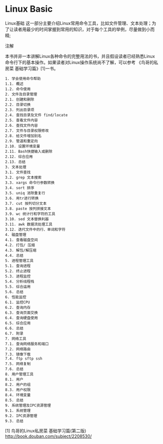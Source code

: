 # Linux Basic


Linux基础
这一部分主要介绍Linux常用命令工具，比如文件管理、文本处理；为了让读者用最少的时间掌握到常用的知识，对于每个工具的举例，尽量做到小而精;

注解

本书并非一本讲解Linux各种命令的完整用法的书，并且假设读者已经熟悉Linux命令行下的基本操作。如果读者对Linux操作系统尚不了解，可以参考 《鸟哥的私房菜 基础学习篇》[1]一书。
```
1. 学会使用命令帮助
1.1. 概述
1.2. 命令使用
2. 文件及目录管理
2.1. 创建和删除
2.2. 目录切换
2.3. 列出目录项
2.4. 查找目录及文件 find/locate
2.5. 查看文件内容
2.6. 查找文件内容
2.7. 文件与目录权限修改
2.8. 给文件增加别名
2.9. 管道和重定向
2.10. 设置环境变量
2.11. Bash快捷输入或删除
2.12. 综合应用
2.13. 总结
3. 文本处理
3.1. 文件查找
3.2. grep 文本搜索
3.3. xargs 命令行参数转换
3.4. sort 排序
3.5. uniq 消除重复行
3.6. 用tr进行转换
3.7. cut 按列切分文本
3.8. paste 按列拼接文本
3.9. wc 统计行和字符的工具
3.10. sed 文本替换利器
3.11. awk 数据流处理工具
3.12. 迭代文件中的行、单词和字符
4. 磁盘管理
4.1. 查看磁盘空间
4.2. 打包/ 压缩
4.3. 解包/解压缩
4.4. 总结
5. 进程管理工具
5.1. 查询进程
5.2. 终止进程
5.3. 进程监控
5.4. 分析线程栈
5.5. 综合运用
5.6. 总结
6. 性能监控
6.1. 监控CPU
6.2. 查询内存
6.3. 查询页面交换
6.4. 查询硬盘使用
6.5. 综合应用
6.6. 总结
6.7. 附录
7. 网络工具
7.1. 查询网络服务和端口
7.2. 网络路由
7.3. 镜像下载
7.4. ftp sftp ssh
7.5. 网络复制
7.6. 总结
8. 用户管理工具
8.1. 用户
8.2. 用户的组
8.3. 用户权限
8.4. 环境变量
8.5. 总结
9. 系统管理及IPC资源管理
9.1. 系统管理
9.2. IPC资源管理
9.3. 总结
```
[1]	鸟哥的Linux私房菜 基础学习篇(第二版) http://book.douban.com/subject/2208530/
